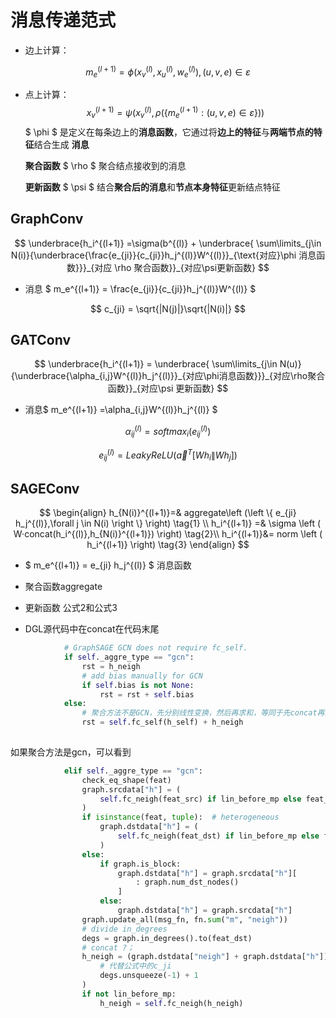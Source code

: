 # 消息传递范式

- 边上计算：

$$
m_e^{(l+1)} = \phi(x_v^{(l)},x_u^{(l)},w_e^{(l)}),(u,v,e)\in\varepsilon
$$

- 点上计算：
  $$
  x_v^{(l+1)}=\psi(x_v^{(l)},\rho(\left \{m_e^{(l+1)}:(u,v,e)\in\varepsilon \right \}))
  $$
  $ \phi $ 是定义在每条边上的**消息函数**，它通过将**边上的特征**与**两端节点的特征**结合生成 **消息**

  **聚合函数** $ \rho $ 聚合结点接收到的消息

  **更新函数** $ \psi $  结合**聚合后的消息**和**节点本身特征**更新结点特征

## GraphConv

$$
\underbrace{h_i^{(l+1)} =\sigma(b^{(l)} + \underbrace{ \sum\limits_{j\in N(i)}{\underbrace{\frac{e_{ji}}{c_{ji}}h_j^{(l)}W^{(l)}}_{\text{对应}\phi 消息函数}}}_{对应 \rho 聚合函数}}_{对应\psi更新函数}
$$

- 消息 $ m_e^{(l+1)} = \frac{e_{ji}}{c_{ji}}h_j^{(l)}W^{(l)} $


$$
c_{ji} = \sqrt{|N(j)|}\sqrt{|N(i)|}
$$

## GATConv

$$
\underbrace{h_i^{(l+1)} = \underbrace{ \sum\limits_{j\in N(u)}{\underbrace{\alpha_{i,j}W^{(l)}h_j^{(l)}}_{对应\phi消息函数}}}_{对应\rho聚合函数}}_{对应\psi 更新函数}
$$

- 消息$ m_e^{(l+1)} =\alpha_{i,j}W^{(l)}h_j^{(l)}  $

$$
\alpha_{ij}^{(l)} = softmax_i(e_{ij}^{(l)})
$$

$$
e_{ij}^{(l)} = LeakyReLU(\vec{a}^T[Wh_i\|Wh_j])
$$

## SAGEConv

$$
\begin{align}
h_{N(i)}^{(l+1)}=& aggregate\left (\left \{ e_{ji} h_j^{(l)},\forall j \in N(i) \right \}
\right)  \tag{1} \\
h_i^{(l+1)} =& \sigma \left ( W·concat(h_i^{(l)},h_{N(i)}^{(l+1)})  \right) \tag{2}\\
h_i^{(l+1)}&= norm \left ( h_i^{(l+1)} \right) \tag{3}
\end{align}
$$

- $ m_e^{(l+1)} =  e_{ji} h_j^{(l)} $ 消息函数

- 聚合函数aggregate
- 更新函数 公式2和公式3

- DGL源代码中在concat在代码末尾

````python
 			# GraphSAGE GCN does not require fc_self.
            if self._aggre_type == "gcn":
                rst = h_neigh
                # add bias manually for GCN
                if self.bias is not None:
                    rst = rst + self.bias
            else:
                # 聚合方法不是GCN，先分别线性变换，然后再求和，等同于先concat再线性变换
                rst = self.fc_self(h_self) + h_neigh
               
````

如果聚合方法是gcn，可以看到

````python
			elif self._aggre_type == "gcn":
                check_eq_shape(feat)
                graph.srcdata["h"] = (
                    self.fc_neigh(feat_src) if lin_before_mp else feat_src
                )
                if isinstance(feat, tuple):  # heterogeneous
                    graph.dstdata["h"] = (
                        self.fc_neigh(feat_dst) if lin_before_mp else feat_dst
                    )
                else:
                    if graph.is_block:
                        graph.dstdata["h"] = graph.srcdata["h"][
                            : graph.num_dst_nodes()
                        ]
                    else:
                        graph.dstdata["h"] = graph.srcdata["h"]
                graph.update_all(msg_fn, fn.sum("m", "neigh"))
                # divide in_degrees
                degs = graph.in_degrees().to(feat_dst)
                # concat ?；
                h_neigh = (graph.dstdata["neigh"] + graph.dstdata["h"]) / (
                    # 代替公式中的c_ji
                    degs.unsqueeze(-1) + 1
                )
                if not lin_before_mp:
                    h_neigh = self.fc_neigh(h_neigh)
````

